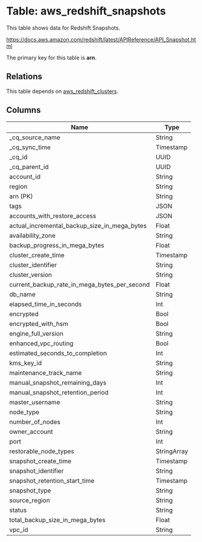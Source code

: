 # Table: aws_redshift_snapshots

This table shows data for Redshift Snapshots.

https://docs.aws.amazon.com/redshift/latest/APIReference/API_Snapshot.html

The primary key for this table is **arn**.

## Relations

This table depends on [aws_redshift_clusters](aws_redshift_clusters).

## Columns

| Name          | Type          |
| ------------- | ------------- |
|_cq_source_name|String|
|_cq_sync_time|Timestamp|
|_cq_id|UUID|
|_cq_parent_id|UUID|
|account_id|String|
|region|String|
|arn (PK)|String|
|tags|JSON|
|accounts_with_restore_access|JSON|
|actual_incremental_backup_size_in_mega_bytes|Float|
|availability_zone|String|
|backup_progress_in_mega_bytes|Float|
|cluster_create_time|Timestamp|
|cluster_identifier|String|
|cluster_version|String|
|current_backup_rate_in_mega_bytes_per_second|Float|
|db_name|String|
|elapsed_time_in_seconds|Int|
|encrypted|Bool|
|encrypted_with_hsm|Bool|
|engine_full_version|String|
|enhanced_vpc_routing|Bool|
|estimated_seconds_to_completion|Int|
|kms_key_id|String|
|maintenance_track_name|String|
|manual_snapshot_remaining_days|Int|
|manual_snapshot_retention_period|Int|
|master_username|String|
|node_type|String|
|number_of_nodes|Int|
|owner_account|String|
|port|Int|
|restorable_node_types|StringArray|
|snapshot_create_time|Timestamp|
|snapshot_identifier|String|
|snapshot_retention_start_time|Timestamp|
|snapshot_type|String|
|source_region|String|
|status|String|
|total_backup_size_in_mega_bytes|Float|
|vpc_id|String|